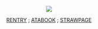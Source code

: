 ⠀⠀
<p align="center">
<img src="https://platform.polygon.com/wp-content/uploads/sites/2/2024/09/DAN-DA-DAN-Trailer-Still-%C2%A9Yukinobu-Tatsu_SHUEISHA-DANDADAN-Production-Committee-2.jpg?quality=90&strip=all&crop=0%2C3.4613147178592%2C100%2C93.077370564282&w=1200"/>
</p>

<div align="center">

[RENTRY](https://rentry.co/uchihasasuke) ; [ATABOOK](https://sasuke.atabook.org) ; [STRAWPAGE](https://sabakunogaara.straw.page)

